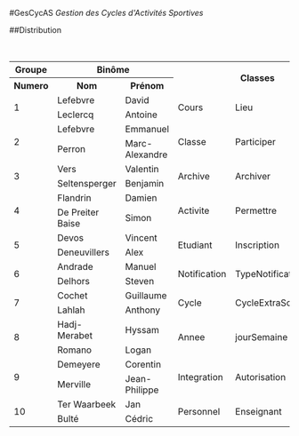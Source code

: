 #GesCycAS
*Gestion des Cycles d'Activités Sportives*

##Distribution
<table>
<caption>Répartition</caption>
<tr><th>Groupe</th><th colspan="2">Binôme</th><th rowspan="2" colspan="3">Classes</th><th rowspan="2" colspan="15">Interfaces</th></tr>
<tr><th>Numero</th><th>Nom</th><th>Prénom</th></tr>
<tr><td rowspan="2">1</td><td>Lefebvre</td><td>David</td><td rowspan="2">Cours</td><td rowspan="2">Lieu</td><td rowspan="2">Seance</td><td colspan="5">Cours</td><td colspan="5">Lieu</td><td>Seance</td></tr>
<tr><td>Leclercq</td><td>Antoine</td><td>List</td><td>Create</td><td>Read</td><td>Update</td><td>Delete</td><td>List</td><td>Create</td><td>Read</td><td>Update</td><td>Delete</td><td>List</td></tr>
<tr><td rowspan="2">2</td><td>Lefebvre</td><td>Emmanuel</td><td rowspan="2">Classe</td><td rowspan="2">Participer</td><td rowspan="2">Accepter</td><td colspan="5">Classe</td><td>Participer</td><td>Accepter</td></tr>
<tr><td>Perron</td><td>Marc-Alexandre</td><td>List</td><td>Create</td><td>Read</td><td>Update</td><td>Delete</td><td>Update</td><td>Update</td></tr>
<tr><td rowspan="2">3</td><td>Vers</td><td>Valentin</td><td rowspan="2">Archive</td><td rowspan="2" colspan="2">Archiver</td><td colspan="5">Archive</td><td>Archiver</td><td>Encadrer</td></tr>
<tr><td>Seltensperger</td><td>Benjamin</td><td>List</td><td>Create</td><td>Read</td><td>Update</td><td>Delete</td><td>Update</td><td>Update</td></tr>
<tr><td rowspan="2">4</td><td>Flandrin</td><td>Damien</td><td rowspan="2">Activite</td><td rowspan="2">Permettre</td><td rowspan="2">Proposer</td><td colspan="5">Activite</td><td>Permettre</td><td>Proposer</td></tr>
<tr><td>De Preiter Baise</td><td>Simon</td><td>List</td><td>Create</td><td>Read</td><td>Update</td><td>Delete</td><td>Update</td><td>Update</td></tr>
<tr><td rowspan="2">5</td><td>Devos</td><td>Vincent</td><td rowspan="2">Etudiant</td><td rowspan="2">Inscription</td><td rowspan="2">Dispenser</td><td colspan="5">Etudiant</td><td>Inscription</td><td>Dispenser</td></tr>
<tr><td>Deneuvillers</td><td>Alex</td><td>List</td><td>Create</td><td>Read</td><td>Update</td><td>Delete</td><td>Update</td><td>Update</td></tr>
<tr><td rowspan="2">6</td><td>Andrade</td><td>Manuel</td><td rowspan="2">Notification</td><td rowspan="2" colspan="2">TypeNotification</td><td colspan="5">Notification</td><td colspan="5">TypeNotification</td><td>Seance</td></tr>
<tr><td>Delhors</td><td>Steven</td><td>List</td><td>Create</td><td>Read</td><td>Update</td><td>Delete</td><td>List</td><td>Create</td><td>Read</td><td>Update</td><td>Delete</td><td>Create</td></tr>
<tr><td rowspan="2">7</td><td>Cochet</td><td>Guillaume</td><td rowspan="2">Cycle</td><td rowspan="2" colspan="2">CycleExtraScolaire</td><td colspan="5">Cycle</td><td colspan="5">CycleExtraScolaire</td><td>Seance</td></tr>
<tr><td>Lahlah</td><td>Anthony</td><td>List</td><td>Create</td><td>Read</td><td>Update</td><td>Delete</td><td>List</td><td>Create</td><td>Read</td><td>Update</td><td>Delete</td><td>Read</td></tr>
<tr><td rowspan="2">8</td><td>Hadj-Merabet</td><td>Hyssam</td><td rowspan="2">Annee</td><td rowspan="2" colspan="2">jourSemaine</td><td colspan="5">Annee</td><td colspan="5">JourSemaine</td><td>Seance</td></tr>
<tr><td>Romano</td><td>Logan</td><td>List</td><td>Create</td><td>Read</td><td>Update</td><td>Delete</td><td>List</td><td>Create</td><td>Read</td><td>Update</td><td>Delete</td><td>Update</td></tr>
<tr><td rowspan="2">9</td><td>Demeyere</td><td>Corentin</td><td rowspan="2">Integration</td><td rowspan="2">Autorisation</td><td rowspan="2">Effectuer</td><td colspan="5">Integration</td><td>Autorisation</td><td>Effectuer</td></tr>
<tr><td>Merville</td><td>Jean-Philippe</td><td>List</td><td>Create</td><td>Read</td><td>Update</td><td>Delete</td><td>Update</td><td>Update</td></tr>
<tr><td rowspan="2">10</td><td>Ter Waarbeek</td><td>Jan</td><td rowspan="2">Personnel</td><td rowspan="2">Enseignant</td><td rowspan="2">Encadrer</td><td colspan="5">Personnel</td><td colspan="5">Enseignant</td><td></td></tr>
<tr><td>Bulté</td><td>Cédric</td><td>List</td><td>Create</td><td>Read</td><td>Update</td><td>Delete</td><td>List</td><td>Create</td><td>Read</td><td>Update</td><td>Delete</td><td>Delete</td></tr>
</table>
